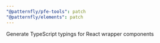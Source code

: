 ```yaml
---
"@patternfly/pfe-tools": patch
"@patternfly/elements": patch
---
```

Generate TypeScript typings for React wrapper components
